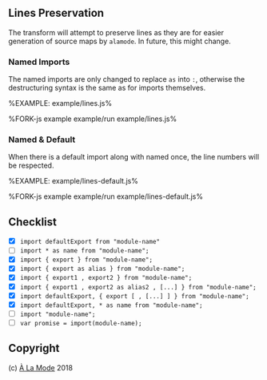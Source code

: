 
## Lines Preservation

The transform will attempt to preserve lines as they are for easier generation of source maps by `alamode`. In future, this might change.

### Named Imports

The named imports are only changed to replace `as` into `:`, otherwise the destructuring syntax is the same as for imports themselves.

%EXAMPLE: example/lines.js%

%FORK-js example example/run example/lines.js%

### Named & Default

When there is a default import along with named once, the line numbers will be respected.

%EXAMPLE: example/lines-default.js%

%FORK-js example example/run example/lines-default.js%

## Checklist

- [x] `import defaultExport from "module-name"`
- [ ] `import * as name from "module-name";`
- [x] `import { export } from "module-name";`
- [x] `import { export as alias } from "module-name";`
- [x] `import { export1 , export2 } from "module-name";`
- [x] `import { export1 , export2 as alias2 , [...] } from "module-name";`
- [x] `import defaultExport, { export [ , [...] ] } from "module-name";`
- [x] `import defaultExport, * as name from "module-name";`
- [ ] `import "module-name";`
- [ ] `var promise = import(module-name);`

## Copyright

(c) [À La Mode][1] 2018

[1]: https://alamode.cc
